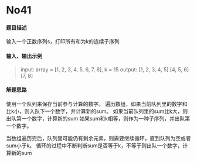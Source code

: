 # No41
#### 题目描述
输入一个正数序列s，打印所有和为k的连续子序列
#### 输入、输出示例
> input: array = [1, 2, 3, 4, 5, 6, 7, 8], k = 15
> output: [1, 2, 3, 4, 5]
          [4, 5, 6]
          [7, 8]

#### 解题思路
使用一个队列来保存当前参与计算的数字。
遍历数组，如果当前队列里的数字和比k小，则入队下一个数字，并计算新的sum。
如果当前队列里的sum比k大，则出队第一个数字，计算新的sum
如果sum和k相等，则作为一种子序列，并出队第一个数字。

当数组遍历完后，队列里可能仍有剩余元素，则需要继续循环，直到队列为空或者sum小于k。
循环的过程中不断判断sum是否等于k，不等于则出队一个数字，计算新的sum